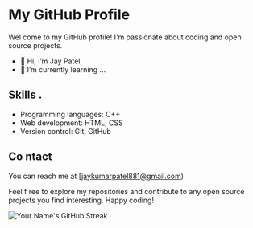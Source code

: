 # My GitHub Profile

Wel  come to my GitHub profile! I'm passionate about coding and open source projects.

- 👋 Hi, I’m Jay Patel
- 🌱 I’m currently learning ...

## Skills   .

- Programming languages: C++
- Web development: HTML, CSS
- Version control: Git, GitHub

## Co ntact

You can reach me at  [jaykumarpatel881@gmail.com)

Feel f ree to explore my repositories and contribute to any open source projects you find interesting. Happy coding!

![Your Name's GitHub Streak](https://github-readme-streak-stats.herokuapp.com/?user=j0p21en5)

